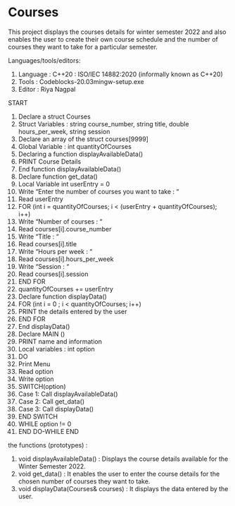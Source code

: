 # Courses
This project displays the courses details for winter semester 2022 and also enables the user to create their own course schedule and the number of courses they want to take for a particular semester.

Languages/tools/editors:
1.	Language : C++20 : ISO/IEC 14882:2020 (informally known as C++20)
2.	Tools : Codeblocks-20.03mingw-setup.exe
3.	Editor : Riya Nagpal

START
1.	Declare a struct Courses
2.	Struct Variables : string course_number, string title, double hours_per_week, string session
3.	Declare an array of the struct courses[9999]
4.	Global Variable : int quantityOfCourses
5.	Declaring a function displayAvailableData()
6.	PRINT Course Details 
7.	End function displayAvailableData()
8.	Declare function get_data()
9.	Local Variable int userEntry = 0
10.	Write “Enter the number of courses you want to take : “
11.	Read userEntry
12.	FOR (int i = quantityOfCourses; i < (userEntry + quantityOfCourses); i++)
13.	Write “Number of courses : “
14.	Read courses[i].course_number
15.	Write “Title : “
16.	Read courses[i].title
17.	Write “Hours per week : “
18.	Read courses[i].hours_per_week
19.	Write “Session : “
20.	Read courses[i].session
21.	END FOR
22.	quantityOfCourses += userEntry
23.	Declare function displayData()
24.	FOR (int i = 0 ; i < quantityOfCourses; i++)
25.	PRINT the details entered by the user 
26.	END FOR
27.	End displayData()
28.	Declare MAIN ()
29.	PRINT name and information 
30.	Local variables : int option
31.	DO
32.	Print Menu
33.	Read option
34.	Write option
35.	SWITCH(option)
36.	Case 1: Call displayAvailableData()
37.	Case 2: Call get_data()
38.	Case 3: Call displayData()
39.	END SWITCH
40.	WHILE option != 0
41.	END DO-WHILE
END

the functions (prototypes) :

1.	void displayAvailableData() :	Displays the course details available for the Winter Semester 2022.
2.	void get_data() :	It enables the user to enter the course details for the chosen number of courses they want to take. 
3.	void displayData(Courses& courses) :	It displays the data entered by the user. 
